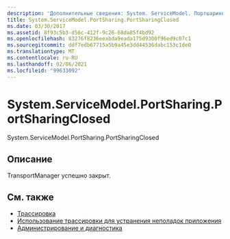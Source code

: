 ```yaml
---
description: 'Дополнительные сведения: System. ServiceModel. Портшаринг. Портшарингклосед'
title: System.ServiceModel.PortSharing.PortSharingClosed
ms.date: 03/30/2017
ms.assetid: 8f93c5b3-d56c-412f-9c26-68da85f4bd92
ms.openlocfilehash: 83276f8236eeabda9eada175d9300f96ed9c07c1
ms.sourcegitcommit: ddf7edb67715a5b9a45e3dd44536dabc153c1de0
ms.translationtype: MT
ms.contentlocale: ru-RU
ms.lasthandoff: 02/06/2021
ms.locfileid: "99633092"
---
```

# <a name="systemservicemodelportsharingportsharingclosed"></a>System.ServiceModel.PortSharing.PortSharingClosed

System.ServiceModel.PortSharing.PortSharingClosed  
  
## <a name="description"></a>Описание  

 TransportManager успешно закрыт.  
  
## <a name="see-also"></a>См. также

- [Трассировка](index.md)
- [Использование трассировки для устранения неполадок приложения](using-tracing-to-troubleshoot-your-application.md)
- [Администрирование и диагностика](../index.md)
